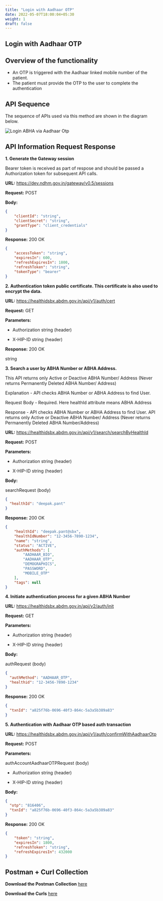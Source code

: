 ```yaml
---
title: "Login with Aadhaar OTP"
date: 2022-05-07T18:00:04+05:30
weight: 1
draft: false
---
```


## Login with Aadhaar OTP

## Overview of the functionality 

- An OTP is triggered with the Aadhaar linked mobile number of the patient. 
- The patient must provide the OTP to the user to complete the authentication


## API Sequence 

The sequence of APIs used via this method are shown in the diagram below.

![Login ABHA via Aadhaar Otp](/abdm-docs/img/Login_With_ABHA.png)



## API Information Request Response 


**1. Generate the Gateway session**

Bearer token is received as part of respose and should be passed a Authorization token for subsequent API calls.

**URL:** https://dev.ndhm.gov.in/gateway/v0.5/sessions

**Request:** POST  

**Body:**

```json
{
    "clientId": "string",
    "clientSecret": "string",
    "grantType": "client_credentials"
}
```

**Response:** 200  OK

```json
{
    "accessToken": "string",
    "expiresIn": 600,
    "refreshExpiresIn": 1800,
    "refreshToken": "string",
    "tokenType": "bearer"
}
```



**2. Authentication token public certificate. This certificate is also used to encrypt the data.**

**URL:** https://healthidsbx.abdm.gov.in/api/v1/auth/cert

**Request:** GET  

**Parameters:**

- Authorization
string (header)

- X-HIP-ID
string (header)


**Response:** 200  OK

string



**3. Search a user by ABHA Number or ABHA Address.**

This API returns only Active or Deactive ABHA Number/ Address (Never returns Permanently Deleted ABHA Number/ Address)

Explanation - API checks ABHA Number or ABHA Address to find User.

Request Body - Required. Here healthId attribute means ABHA Address

Response - API checks ABHA Number or ABHA Address to find User. API returns only Active or Deactive ABHA Number/ Address (Never returns Permanently Deleted ABHA Number/Address)

**URL:** https://healthidsbx.abdm.gov.in/api/v1/search/searchByHealthId

**Request:** POST  

**Parameters:**

- Authorization string (header)

- X-HIP-ID  string (header)


**Body:**

searchRequest (body)

```json
{
  "healthId": "deepak.pant"
}
```

**Response:** 200  OK

```json
{
    "healthId": "deepak.pant@sbx",
    "healthIdNumber": "12-3456-7890-1234",
    "name": "string",
    "status": "ACTIVE",
    "authMethods": [
        "AADHAAR_BIO",
        "AADHAAR_OTP",
        "DEMOGRAPHICS",
        "PASSWORD",
        "MOBILE_OTP"
    ],
    "tags": null
}
```



**4. Initiate authentication process for a given ABHA Number**

**URL:** https://healthidsbx.abdm.gov.in/api/v2/auth/init

**Request:** GET  

**Parameters:**

- Authorization string (header)

- X-HIP-ID  string (header)


**Body:**

authRequest  (body)

```json
{
  "authMethod": "AADHAAR_OTP",
  "healthid": "12-3456-7890-1234"
}
```

**Response:** 200  OK

```json
{
  "txnId": "a825f76b-0696-40f3-864c-5a3a5b389a83"
}
```



**5. Authentication with Aadhaar OTP based auth transaction**

**URL:** https://healthidsbx.abdm.gov.in/api/v1/auth/confirmWithAadhaarOtp

**Request:** POST  

**Parameters:**

authAccountAadhaarOTPRequest  (body)

- Authorization  string (header)

- X-HIP-ID  string (header)


**Body:**

```json
{
  "otp": "816406",
  "txnId": "a825f76b-0696-40f3-864c-5a3a5b389a83"
}
```

**Response:** 200  OK

```json
{
    "token": "string",
    "expiresIn": 1800,
    "refreshToken": "string",
    "refreshExpiresIn": 432000
}
```



## Postman + Curl Collection 

**Download the Postman Collection** [here](/abdm-docs/Postman/Login_ABHA_Via_Aadhaar_Otp.json)

**Download the Curls** [here](/abdm-docs/Curls/)



